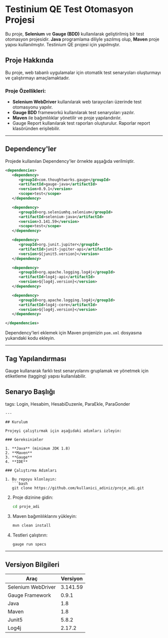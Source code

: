 # Testinium QE Test Otomasyon Projesi

Bu proje, **Selenium** ve **Gauge (BDD)** kullanılarak geliştirilmiş bir test otomasyon projesidir. **Java** programlama diliyle yazılmış olup, **Maven** proje yapısı kullanılmıştır. 
Testinium QE projesi için yapılmıştır.

## Proje Hakkında

Bu proje, web tabanlı uygulamalar için otomatik test senaryoları oluşturmayı ve çalıştırmayı amaçlamaktadır. 

### Proje Özellikleri:
- **Selenium WebDriver** kullanılarak web tarayıcıları üzerinde test otomasyonu yapılır.
- **Gauge BDD** frameworkü kullanılarak test senaryoları yazılır.
- **Maven** ile bağımlılıklar yönetilir ve proje yapılandırılır.
- Gauge Report kullanılarak test raporları oluşturulur. Raporlar report klasöründen erişilebilir.

---

## Dependency'ler

Projede kullanılan Dependency'ler örnekte aşşağıda verilmiştir.

```xml
<dependencies>
   <dependency>
      <groupId>com.thoughtworks.gauge</groupId>
      <artifactId>gauge-java</artifactId>
      <version>0.9.1</version>
      <scope>test</scope>
   </dependency>

   <dependency>
      <groupId>org.seleniumhq.selenium</groupId>
      <artifactId>selenium-java</artifactId>
      <version>3.141.59</version>
      <scope>test</scope>
   </dependency>

   <dependency>
      <groupId>org.junit.jupiter</groupId>
      <artifactId>junit-jupiter-api</artifactId>
      <version>${junit5.version}</version>
   </dependency>

   <dependency>
      <groupId>org.apache.logging.log4j</groupId>
      <artifactId>log4j-api</artifactId>
      <version>${log4j.version}</version>
   </dependency>

   <dependency>
      <groupId>org.apache.logging.log4j</groupId>
      <artifactId>log4j-core</artifactId>
      <version>${log4j.version}</version>
   </dependency>

</dependencies>
```

Dependency'leri eklemek için Maven projenizin `pom.xml` dosyasına yukarıdaki kodu ekleyin.

---

## Tag Yapılandırması

Gauge kullanarak farklı test senaryolarını gruplamak ve yönetmek için etiketleme (tagging) yapısı kullanılabilir. 

Senaryo Başlığı
---------------
tags: Login, Hesabim, HesabiDuzenle, ParaEkle, ParaGonder
```
---

## Kurulum

Projeyi çalıştırmak için aşağıdaki adımları izleyin:

### Gereksinimler

1. **Java** (minimum JDK 1.8)
2. **Maven**
3. **Gauge**
4. **IDE**
   
### Çalıştırma Adımları

1. Bu repoyu klonlayın:
   ```bash
   git clone https://github.com/kullanici_adiniz/proje_adi.git
   ```

2. Proje dizinine gidin:
   ```bash
   cd proje_adi
   ```

3. Maven bağımlılıklarını yükleyin:
   ```bash
   mvn clean install
   ```

4. Testleri çalıştırın:
   ```bash
   gauge run specs
   ```

---

## Versiyon Bilgileri

| Araç                | Versiyon |
|---------------------|----------|
| Selenium WebDriver  | 3.141.59 |
| Gauge Framework     | 0.9.1    |
| Java                | 1.8      |
| Maven               | 1.8      |
| Junit5              | 5.8.2    |
| Log4j               | 2.17.2   |



